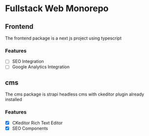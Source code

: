 # Fullstack Web Monorepo

## Frontend
The frontend package is a next js project using typescript
### Features
- [ ] SEO Integration
- [ ] Google Analytics Integration

## cms
The cms package is strapi headless cms with ckeditor plugin already installed
### Features
- [x] CKeditor Rich Text Editor
- [x] SEO Components